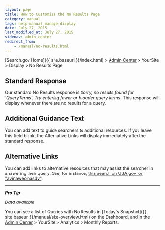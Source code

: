 ```yaml
---
layout: page
title: How to Customize the No Results Page
category: manual
tags: help-manual manage-display
date: July 27, 2015
last_modified_at: July 27, 2015
sidenav: admin_center
redirect_from:
    - /manual/no-results.html
---
```


[Search.gov Home]({{ site.baseurl }}/index.html) > [Admin Center](https://search.usa.gov/sites/) > YourSite > Display > No Results Page

## Standard Response

Our standard No Results response is *Sorry, no results found for 'QueryTerms'. Try entering fewer or broader query terms*. This response will display whenever there are no results for a query.

## Additional Guidance Text

You can add text to guide searchers to additional resources. If you leave this field blank, the Alternative Links will display immediately after the standard response.

## Alternative Links

You can add links to alternative resources that may assist the searcher in answering their query. See, for instance, [this search on USA.gov for "avinaweoinasdv"](https://search.usa.gov/search?affiliate=usagov&query=avinaweoinasdv).

---

***Pro Tip***

*Data available*

You can see a list of Queries with No Results in [Today's Snapshot]({{ site.baseurl }}/manual/site-overview.html) on the Dashboard, and in the [Admin Center](https://search.usa.gov/sites/) > YourSite > Analytics > Monthly Reports.